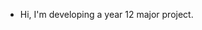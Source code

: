 - Hi, I'm developing a year 12 major project.

<!---
splonk1/splonk1 is a ✨ special ✨ repository because its `README.md` (this file) appears on your GitHub profile.
You can click the Preview link to take a look at your changes.
--->
